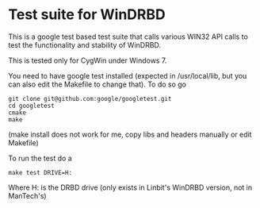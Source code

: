 Test suite for WinDRBD
======================

This is a google test based test suite that calls various
WIN32 API calls to test the functionality and stability
of WinDRBD.

This is tested only for CygWin under Windows 7.

You need to have google test installed (expected in 
/usr/local/lib, but you can also edit the Makefile to
change that). To do so go 

	git clone git@github.com:google/googletest.git
	cd googletest
	cmake
	make

(make install does not work for me, copy libs and headers 
manually or edit Makefile)

To run the test do a

	make test DRIVE=H:

Where H: is the DRBD drive (only exists in Linbit's WinDRBD
version, not in ManTech's)

